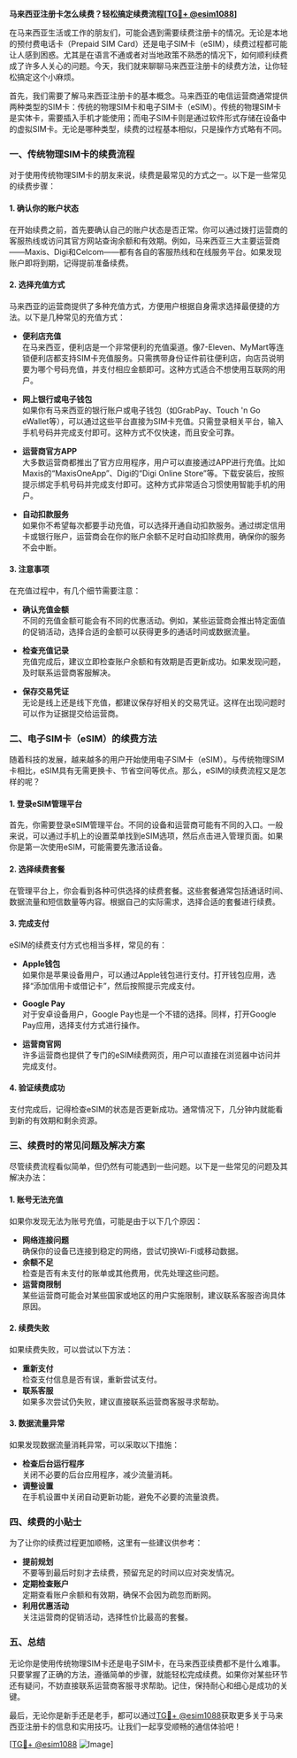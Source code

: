 **马来西亚注册卡怎么续费？轻松搞定续费流程[[TG💪+ @esim1088](https://t.me/s/esim1088)]**

在马来西亚生活或工作的朋友们，可能会遇到需要续费注册卡的情况。无论是本地的预付费电话卡（Prepaid SIM Card）还是电子SIM卡（eSIM），续费过程都可能让人感到困惑。尤其是在语言不通或者对当地政策不熟悉的情况下，如何顺利续费成了许多人关心的问题。今天，我们就来聊聊马来西亚注册卡的续费方法，让你轻松搞定这个小麻烦。

首先，我们需要了解马来西亚注册卡的基本概念。马来西亚的电信运营商通常提供两种类型的SIM卡：传统的物理SIM卡和电子SIM卡（eSIM）。传统的物理SIM卡是实体卡，需要插入手机才能使用；而电子SIM卡则是通过软件形式存储在设备中的虚拟SIM卡。无论是哪种类型，续费的过程基本相似，只是操作方式略有不同。

### **一、传统物理SIM卡的续费流程**

对于使用传统物理SIM卡的朋友来说，续费是最常见的方式之一。以下是一些常见的续费步骤：

#### **1. 确认你的账户状态**
在开始续费之前，首先要确认自己的账户状态是否正常。你可以通过拨打运营商的客服热线或访问其官方网站查询余额和有效期。例如，马来西亚三大主要运营商——Maxis、Digi和Celcom——都有各自的客服热线和在线服务平台。如果发现账户即将到期，记得提前准备续费。

#### **2. 选择充值方式**
马来西亚的运营商提供了多种充值方式，方便用户根据自身需求选择最便捷的方法。以下是几种常见的充值方式：

- **便利店充值**  
  在马来西亚，便利店是一个非常便利的充值渠道。像7-Eleven、MyMart等连锁便利店都支持SIM卡充值服务。只需携带身份证件前往便利店，向店员说明要为哪个号码充值，并支付相应金额即可。这种方式适合不想使用互联网的用户。

- **网上银行或电子钱包**  
  如果你有马来西亚的银行账户或电子钱包（如GrabPay、Touch 'n Go eWallet等），可以通过这些平台直接为SIM卡充值。只需登录相关平台，输入手机号码并完成支付即可。这种方式不仅快速，而且安全可靠。

- **运营商官方APP**  
  大多数运营商都推出了官方应用程序，用户可以直接通过APP进行充值。比如Maxis的“MaxisOneApp”、Digi的“Digi Online Store”等。下载安装后，按照提示绑定手机号码并完成支付即可。这种方式非常适合习惯使用智能手机的用户。

- **自动扣款服务**  
  如果你不希望每次都要手动充值，可以选择开通自动扣款服务。通过绑定信用卡或银行账户，运营商会在你的账户余额不足时自动扣除费用，确保你的服务不会中断。

#### **3. 注意事项**
在充值过程中，有几个细节需要注意：

- **确认充值金额**  
  不同的充值金额可能会有不同的优惠活动。例如，某些运营商会推出特定面值的促销活动，选择合适的金额可以获得更多的通话时间或数据流量。

- **检查充值记录**  
  充值完成后，建议立即检查账户余额和有效期是否更新成功。如果发现问题，及时联系运营商客服解决。

- **保存交易凭证**  
  无论是线上还是线下充值，都建议保存好相关的交易凭证。这样在出现问题时可以作为证据提交给运营商。

### **二、电子SIM卡（eSIM）的续费方法**

随着科技的发展，越来越多的用户开始使用电子SIM卡（eSIM）。与传统物理SIM卡相比，eSIM具有无需更换卡、节省空间等优点。那么，eSIM的续费流程又是怎样的呢？

#### **1. 登录eSIM管理平台**
首先，你需要登录eSIM管理平台。不同的设备和运营商可能有不同的入口。一般来说，可以通过手机上的设置菜单找到eSIM选项，然后点击进入管理页面。如果你是第一次使用eSIM，可能需要先激活设备。

#### **2. 选择续费套餐**
在管理平台上，你会看到各种可供选择的续费套餐。这些套餐通常包括通话时间、数据流量和短信数量等内容。根据自己的实际需求，选择合适的套餐进行续费。

#### **3. 完成支付**
eSIM的续费支付方式也相当多样，常见的有：

- **Apple钱包**  
  如果你是苹果设备用户，可以通过Apple钱包进行支付。打开钱包应用，选择“添加信用卡或借记卡”，然后按照提示完成支付。

- **Google Pay**  
  对于安卓设备用户，Google Pay也是一个不错的选择。同样，打开Google Pay应用，选择支付方式进行操作。

- **运营商官网**  
  许多运营商也提供了专门的eSIM续费网页，用户可以直接在浏览器中访问并完成支付。

#### **4. 验证续费成功**
支付完成后，记得检查eSIM的状态是否更新成功。通常情况下，几分钟内就能看到新的有效期和剩余资源。

### **三、续费时的常见问题及解决方案**

尽管续费流程看似简单，但仍然有可能遇到一些问题。以下是一些常见的问题及其解决办法：

#### **1. 账号无法充值**
如果你发现无法为账号充值，可能是由于以下几个原因：
- **网络连接问题**  
  确保你的设备已连接到稳定的网络，尝试切换Wi-Fi或移动数据。
- **余额不足**  
  检查是否有未支付的账单或其他费用，优先处理这些问题。
- **运营商限制**  
  某些运营商可能会对某些国家或地区的用户实施限制，建议联系客服咨询具体原因。

#### **2. 续费失败**
如果续费失败，可以尝试以下方法：
- **重新支付**  
  检查支付信息是否有误，重新尝试支付。
- **联系客服**  
  如果多次尝试仍失败，建议直接联系运营商客服寻求帮助。

#### **3. 数据流量异常**
如果发现数据流量消耗异常，可以采取以下措施：
- **检查后台运行程序**  
  关闭不必要的后台应用程序，减少流量消耗。
- **调整设置**  
  在手机设置中关闭自动更新功能，避免不必要的流量浪费。

### **四、续费的小贴士**

为了让你的续费过程更加顺畅，这里有一些建议供参考：

- **提前规划**  
  不要等到最后时刻才去续费，预留充足的时间以应对突发情况。
- **定期检查账户**  
  定期查看账户余额和有效期，确保不会因为疏忽而断网。
- **利用优惠活动**  
  关注运营商的促销活动，选择性价比最高的套餐。

### **五、总结**

无论你是使用传统物理SIM卡还是电子SIM卡，在马来西亚续费都不是什么难事。只要掌握了正确的方法，遵循简单的步骤，就能轻松完成续费。如果你对某些环节还有疑问，不妨直接联系运营商客服寻求帮助。记住，保持耐心和细心是成功的关键。

最后，无论你是新手还是老手，都可以通过[TG💪+ @esim1088](https://t.me/s/esim1088)获取更多关于马来西亚注册卡的信息和实用技巧。让我们一起享受顺畅的通信体验吧！

[[TG💪+ @esim1088](https://t.me/s/esim1088) ![Image](https://i.postimg.cc/4NQfJmqS/Snipaste-2025-05-13-00-14-12.png)]